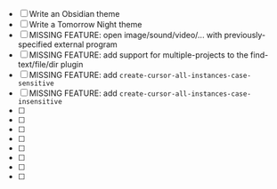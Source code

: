 - [ ] Write an Obsidian theme
- [ ] Write a Tomorrow Night theme
- [ ] MISSING FEATURE: open image/sound/video/... with previously-specified external program
- [ ] MISSING FEATURE: add support for multiple-projects to the find-text/file/dir plugin
- [ ] MISSING FEATURE: add `create-cursor-all-instances-case-sensitive`
- [ ] MISSING FEATURE: add `create-cursor-all-instances-case-insensitive`
- [ ] 
- [ ] 
- [ ] 
- [ ] 
- [ ] 
- [ ] 
- [ ] 
- [ ] 
